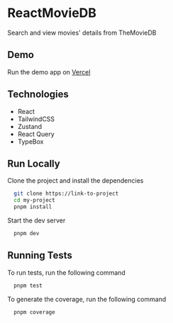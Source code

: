 # ReactMovieDB

Search and view movies' details from TheMovieDB

## Demo

Run the demo app on [Vercel](https://reactmoviedb-six.vercel.app/)

## Technologies

- React
- TailwindCSS
- Zustand
- React Query
- TypeBox

## Run Locally

Clone the project and install the dependencies

```bash
  git clone https://link-to-project
  cd my-project
  pnpm install
```

Start the dev server

```bash
  pnpm dev
```

## Running Tests

To run tests, run the following command

```bash
  pnpm test
```

To generate the coverage, run the following command

```bash
  pnpm coverage
```
